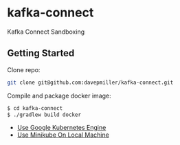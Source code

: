 # kafka-connect
Kafka Connect Sandboxing

Getting Started
--
Clone repo:
```bash
git clone git@github.com:davepmiller/kafka-connect.git
```
Compile and package docker image:
```bash
$ cd kafka-connect
$ ./gradlew build docker
```
* [Use Google Kubernetes Engine](docs/gcloud.md)
* [Use Minikube On Local Machine](docs/minikube-setup.md)